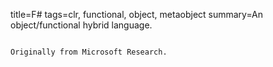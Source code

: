 title=F#
tags=clr, functional, object, metaobject
summary=An object/functional hybrid language.
~~~~~~

Originally from Microsoft Research.
